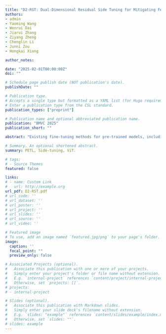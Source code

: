 ```yaml
---
title: "D2-RST: Dual-Dimensional Residual Side Tuning for Mitigating Feature Forgetting in Parameter-Efficient Transfer Learning"
authors:
- admin
- Yaoming Wang
- Wenrui Dai
- Jiarui Zhang
- Ziyang Zheng
- Chenglin Li
- Junni Zou
- Hongkai Xiong

author_notes:

date: "2025-02-01T00:00:00Z"
doi: ""

# Schedule page publish date (NOT publication's date).
publishDate: ""

# Publication type.
# Accepts a single type but formatted as a YAML list (for Hugo requirements).
# Enter a publication type from the CSL standard.
publication_types: ["preprint"]

# Publication name and optional abbreviated publication name.
publication: "BMVC 2025"
publication_short: ""

abstract: "Existing fine-tuning methods for pre-trained models, including parameter-efficient transfer learning (PETL) approaches, suffer from severe feature forgetting in deep layers due to progressive spectral decay. To address this issue, we present \textbf{Dual-Dimensional Residual Side Tuning (D2-RST)}, a novel PETL framework designed to mitigate feature forgetting by jointly optimizing aggregated features, i.e., residuals, across both embedding and spatial dimensions. Specifically, D2-RST employs a dual-block side tuning structure: Collect Blocks extract inter-layer information into residuals while Feed Blocks strategically reintegrate them back into the backbone. This parallel processing framework with low-rank linear mappings applied to residuals effectively stabilizes low-frequency components while reducing memory cost. Additionally, D2-RST introduces a spatial-dimension pathway in parallel with the conventional feature-dimension pathway, followed by cross-dimensional fusion via learnable scalars at each Feed Block, thereby effectively suppressing low-frequency attenuation in deeper layers. To further reduce redundancy, we propose a parameter-sharing strategy for LoRA matrices within Collect Blocks, where low-rank projections are shared across multiple layers. Extensive experiments on several benchmarks demonstrate that D2-RST not only outperforms existing PETL methods in accuracy but also significantly reduces parameter overhead by explicitly suppressing deep-layer feature forgetting."

# Summary. An optional shortened abstract.
summary: PETL, Side-tuning, ViT.

# tags:
# - Source Themes
featured: false

links:
# - name: Custom Link
#   url: http://example.org
url_pdf: D2-RST.pdf
# url_code: ''
# url_dataset: ''
# url_poster: ''
# url_project: ''
# url_slides: ''
# url_source: ''
# url_video: ''

# Featured image
# To use, add an image named `featured.jpg/png` to your page's folder. 
image:
  caption: ''
  focal_point: ""
  preview_only: false

# Associated Projects (optional).
#   Associate this publication with one or more of your projects.
#   Simply enter your project's folder or file name without extension.
#   E.g. `internal-project` references `content/project/internal-project/index.md`.
#   Otherwise, set `projects: []`.
# projects:
# - internal-project

# Slides (optional).
#   Associate this publication with Markdown slides.
#   Simply enter your slide deck's filename without extension.
#   E.g. `slides: "example"` references `content/slides/example/index.md`.
#   Otherwise, set `slides: ""`.
# slides: example
---
```


<!-- {{% callout note %}}
Create your slides in Markdown - click the *Slides* button to check out the example.
{{% /callout %}}

Add the publication's **full text** or **supplementary notes** here. You can use rich formatting such as including [code, math, and images](https://wowchemy.com/docs/content/writing-markdown-latex/). -->
